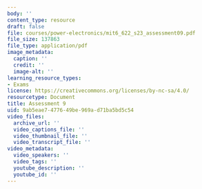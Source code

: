 ```yaml
---
body: ''
content_type: resource
draft: false
file: courses/power-electronics/mit6_622_s23_assessment09.pdf
file_size: 137863
file_type: application/pdf
image_metadata:
  caption: ''
  credit: ''
  image-alt: ''
learning_resource_types:
- Exams
license: https://creativecommons.org/licenses/by-nc-sa/4.0/
resourcetype: Document
title: Assessment 9
uid: 9ab5eae7-4776-49be-969a-d71ba5bd5c54
video_files:
  archive_url: ''
  video_captions_file: ''
  video_thumbnail_file: ''
  video_transcript_file: ''
video_metadata:
  video_speakers: ''
  video_tags: ''
  youtube_description: ''
  youtube_id: ''
---
```

